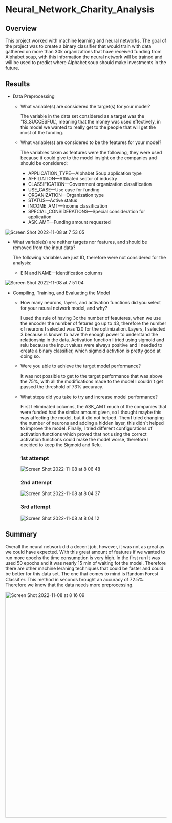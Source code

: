 # Neural_Network_Charity_Analysis

## Overview

This project worked with machine learning and neural networks. The goal of the project was to create a binary classifier that would train with data gathered on more than 30k organizations that have received funding from Alphabet soup, with this information the neural network will be trained and will be used to predict where Alphabet soup should make investments in the future.

## Results


* Data Preprocessing

  * What variable(s) are considered the target(s) for your model?
  
    The variable in the data set considered as a target was the "IS_SUCCESFUL', meaning that the money was used effectively, in this model we wanted to really get to the people that will get the most of the funding.
    
  * What variable(s) are considered to be the features for your model?
  
    The variables taken as features were the following, they were used because it could give to the model insight on the companies and should be considered:
  
      * APPLICATION_TYPE—Alphabet Soup application type
      * AFFILIATION—Affiliated sector of industry
      * CLASSIFICATION—Government organization classification
      * USE_CASE—Use case for funding
      * ORGANIZATION—Organization type
      * STATUS—Active status
      * INCOME_AMT—Income classification
      * SPECIAL_CONSIDERATIONS—Special consideration for application
      * ASK_AMT—Funding amount requested
      
      
![Screen Shot 2022-11-08 at 7 53 05](https://user-images.githubusercontent.com/104656920/200582601-aaa6eb06-6a38-4041-92e0-f36ebcc02e79.png)

  * What variable(s) are neither targets nor features, and should be removed from the input data?
    
    The following variables are just ID, therefore were not considered for the analysis:
    
      * EIN and NAME—Identification columns
  
  ![Screen Shot 2022-11-08 at 7 51 04](https://user-images.githubusercontent.com/104656920/200582441-e036969e-2b9a-424a-9915-0154a66bb040.png)

* Compiling, Training, and Evaluating the Model

  * How many neurons, layers, and activation functions did you select for your neural network model, and why?
  
    I used the rule of having 3x the number of feauteres, when we use the encoder the number of fetures go up to 43, therefore the number of neurons I selected was 120 for the optimization. Layers, I selected 3 because is known to have the enough power to understand the relationship in the data. Activation function I tried using sigmoid and relu because the input values were always positive and I needed to create a binary classifier, which sigmoid activtion is pretty good at doing so.
    
  * Were you able to achieve the target model performance?
    
    It was not possible to get to the target performance that was above the 75%, with all the modifications made to the model I couldn´t
     get passed the threshold of 73% accuracy.
  * What steps did you take to try and increase model performance?
    
    First I eliminated columns, the ASK_AMT much of the companies that were funded had the similar amount given, so I thought maybe this was affecting the model, but it did not helped. Then I tried changing the number of neurons and adding a hidden layer, this didn´t helped to improve the model. Finally, I tried different configurations of activation functions which proved that not using the correct activation functions could make the model worse, therefore I decided to keep the Sigmoid and Relu.
    
    ### 1st attempt
    
    ![Screen Shot 2022-11-08 at 8 06 48](https://user-images.githubusercontent.com/104656920/200585852-b9e2907e-cffb-4d09-91cb-9d5c2879d656.png)

    ### 2nd attempt
    ![Screen Shot 2022-11-08 at 8 04 37](https://user-images.githubusercontent.com/104656920/200585345-a26d81d0-0750-4b7a-bc76-c06a6b396cc8.png)
    
    ### 3rd attempt
    ![Screen Shot 2022-11-08 at 8 04 12](https://user-images.githubusercontent.com/104656920/200585514-e3b5004e-b1ef-45bd-9edc-7a87379c7453.png)

## Summary

  Overall the neural network did a decent job, however, it was not as great as we could have expected. With this great amount of features if we wanted to run more epochs the time consumption is very high. In the first run It was used 50 epochs and it was nearly 15 min of waiting fot the model. Therefore there are other machine leraning techniques that could be faster and could be better for this data set. The one that comes to mind is Random Forest Classifier. This method in seconds brought an accuracy of 72.5%. Therefore we know that the data needs more preprocessing.
  
  <img width="705" alt="Screen Shot 2022-11-08 at 8 16 09" src="https://user-images.githubusercontent.com/104656920/200588190-41e19097-1de1-4f23-8239-a2babc4e807c.png">
